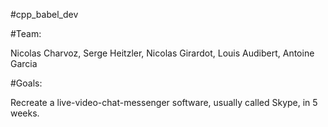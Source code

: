 #cpp_babel_dev

#Team:

Nicolas Charvoz, Serge Heitzler, Nicolas Girardot, Louis Audibert, Antoine Garcia

#Goals:

Recreate a live-video-chat-messenger software, usually called Skype, in 5 weeks. 
